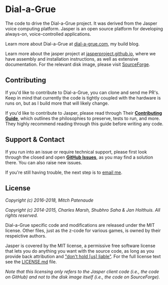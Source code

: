 Dial-a-Grue
=============

The code to drive the Dial-a-Grue project.  It was derived from the Jasper voice computing platform. Jasper is an open source platform for developing always-on, voice-controlled applications.

Learn more about Dial-a-Grue at [dial-a-grue.com](https://dial-a-grue.com/gory/), my build blog.

Learn more about the jasper project at [jasperproject.github.io](http://jasperproject.github.io/), where we have assembly and installation instructions, as well as extensive documentation. For the relevant disk image, please visit [SourceForge](http://sourceforge.net/projects/jasperproject/).

## Contributing

If you'd like to contribute to Dial-a-Grue, you can clone and send me PR's.  Keep in mind that currently the code is tightly coupled with the hardware is runs on, but as I build more that will likely change.

If you'd like to contribute to Jasper, please read through Their **[Contributing Guide](https://github.com/jasperproject/jasper-client/blob/master/CONTRIBUTING.md)**, which outlines the philosophies to preserve, tests to run, and more. They highly recommend reading through this guide before writing any code.

## Support & Contact

If you run into an issue or require technical support, please first look through the closed and open **[GitHub Issues](https://github.com/pneumaticdeath/jasper-client/issues)**, as you may find a solution there. You can also raise new issues.

If you're still having trouble, the next step is to [email me](mailto:dialagrue@gmail.com).

## License

*Copyright (c) 2016-2018, Mitch Patenaude*

*Copyright (c) 2014-2015, Charles Marsh, Shubhro Saha & Jan Holthuis. All rights reserved.*

Dial-a-Grue specific code and modifications are released under the MIT license.  Other files, just as the z-code for various games, is owned by their respeictive authors.

Jasper is covered by the MIT license, a permissive free software license that lets you do anything you want with the source code, as long as you provide back attribution and ["don't hold \[us\] liable"](http://choosealicense.com). For the full license text see the [LICENSE.md](LICENSE.md) file.

*Note that this licensing only refers to the Jasper client code (i.e.,  the code on GitHub) and not to the disk image itself (i.e., the code on SourceForge).*
